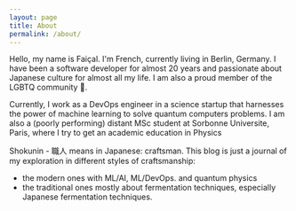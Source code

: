 ```yaml
---
layout: page
title: About
permalink: /about/
---
```


Hello, my name is Faiçal. I'm French, currently living in Berlin, Germany. I have been a software developer for almost 20 years and passionate about Japanese culture for almost all my life. I am also a proud member of the LGBTQ community &#127752;.

Currently, I work as a DevOps engineer in a science startup that harnesses the power of machine learning to solve quantum computers problems. I am also a (poorly performing) distant MSc student at Sorbonne Universite, Paris,  where I try to get an academic education in Physics 

Shokunin - 職人 means in Japanese: craftsman. This blog is just a journal of my exploration in different styles of craftsmanship: 
- the modern ones with ML/AI, ML/DevOps. and quantum physics
- the traditional ones mostly about fermentation techniques, especially Japanese fermentation techniques.
